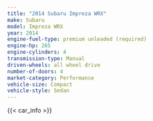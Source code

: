 ```yaml
---
title: "2014 Subaru Impreza WRX"
make: Subaru
model: Impreza WRX
year: 2014
engine-fuel-type: premium unleaded (required)
engine-hp: 265
engine-cylinders: 4
transmission-type: Manual
driven-wheels: all wheel drive
number-of-doors: 4
market-category: Performance
vehicle-size: Compact
vehicle-style: Sedan
---
```


{{< car_info >}}
